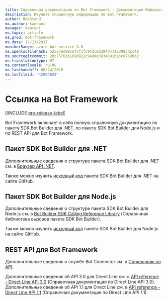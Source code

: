 ```yaml
---
title: Справочная документация по Bot Framework | Документация Майкрософт
description: Изучите справочную информацию по Bot Framework.
author: RobStand
ms.author: kamrani
manager: kamrani
ms.topic: article
ms.prod: bot-framework
ms.date: 12/13/2017
monikerRange: azure-bot-service-3.0
ms.openlocfilehash: 52557ed98cefcfcfc9fdc0d29fd4728309cdcc40
ms.sourcegitcommit: 2dc75701b169d822c9499e393439161bc87639d2
ms.translationtype: HT
ms.contentlocale: ru-RU
ms.lasthandoff: 08/24/2018
ms.locfileid: "42904028"
---
```

# <a name="bot-framework-reference"></a>Ссылка на Bot Framework

[!INCLUDE [pre-release-label](./includes/pre-release-label-v3.md)]

Bot Framework включает в себя полную справочную документацию по пакету SDK Bot Builder для .NET, по пакету SDK Bot Builder для Node.js и по REST API для Bot Framework.

## <a name="bot-builder-sdk-for-net"></a>Пакет SDK Bot Builder для .NET
Дополнительные сведения о структуре пакета SDK Bot Builder для .NET см. в [Браузер API .NET](/dotnet/api/).

Также можно изучить [исходный код](https://github.com/Microsoft/BotBuilder/tree/master/CSharp) пакета SDK Bot Builder для .NET на сайте GitHub. 

## <a name="bot-builder-sdk-for-nodejs"></a>Пакет SDK Bot Builder для Node.js
Дополнительные сведения о структуре пакета SDK Bot Builder для Node.js см. в [Bot Builder SDK Calling Reference Library](https://docs.botframework.com/en-us/node/builder/calling-reference/modules/_botbuilder_d_.html) (Справочная библиотека вызовов пакета SDK Bot Builder).

Также можно изучить [исходный код](https://github.com/Microsoft/BotBuilder/tree/master/Node) пакета SDK Bot Builder для Node.js на сайте GitHub.

## <a name="bot-framework-rest-apis"></a>REST API для Bot Framework
Дополнительные сведения о службе Bot Connector см. в [Справочник по API](~/rest-api/bot-framework-rest-connector-api-reference.md). 

Дополнительные сведения об API 3.0 для Direct Line см. в [API reference - Direct Line API 3.0](~/rest-api/bot-framework-rest-direct-line-3-0-api-reference.md) (Справочная документация по Direct Line API 3.0). Дополнительные сведения об API 1.1 для Direct Line см. в [API reference - Direct Line API 1.1](~/rest-api/bot-framework-rest-direct-line-1-1-api-reference.md) (Справочная документация по Direct Line API 1.1).



